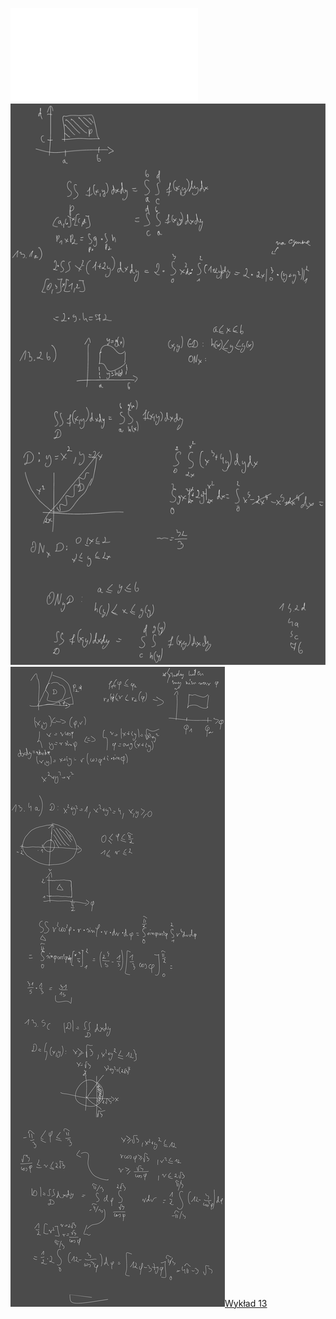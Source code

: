 ![Lista_13_AM1](/Notatki/Semestr%201/Analiza%20matematyczna%201.2A/%C4%86wiczenia/%C4%86wiczenia%2013/Lista_13_AM1.pdf)
![Drawing 2023-01-20 16.17.05.excalidraw.svg](/Notatki/Semestr%201/Analiza%20matematyczna%201.2A/%C4%86wiczenia/%C4%86wiczenia%2013/Drawing%202023-01-20%2016.17.05.excalidraw.svg)![Drawing 2023-01-27 16.07.05.excalidraw.svg](/Notatki/Semestr%201/Analiza%20matematyczna%201.2A/%C4%86wiczenia/%C4%86wiczenia%2013/Drawing%202023-01-27%2016.07.05.excalidraw.svg)[Wykład 13](/Notatki/Semestr%201/Analiza%20matematyczna%201.2A/Wyk%C5%82ady/Wyk%C5%82ad%2013/Wyk%C5%82ad%2013.md)